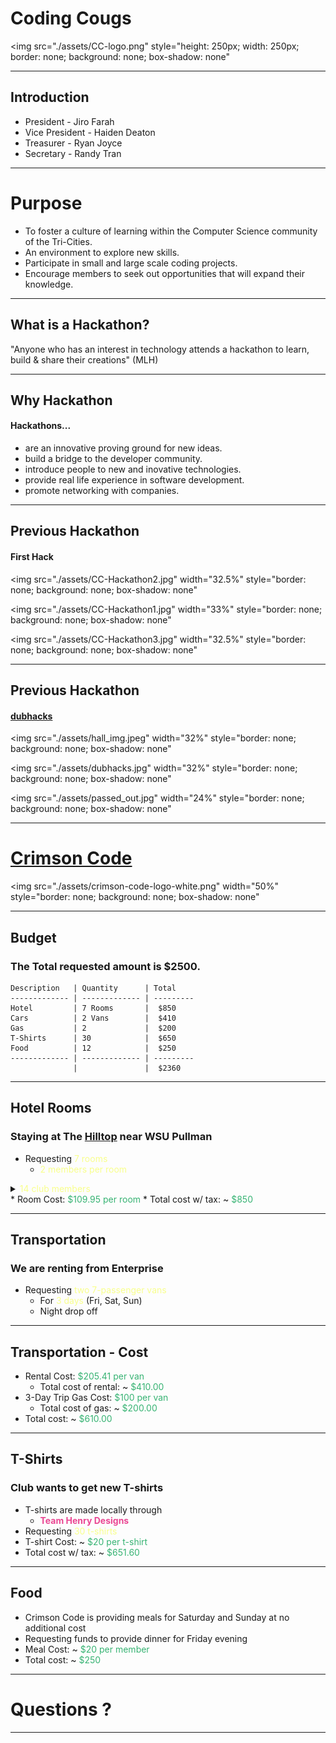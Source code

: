 <!--- .slide: data-background-video="./assets/techback.mp4" -->
# Coding Cougs
<img
    src="./assets/CC-logo.png"
    style="height: 250px; width: 250px; border: none; background: none; box-shadow: none"
>
---
## Introduction
* President - Jiro Farah
* Vice President - Haiden Deaton
* Treasurer - Ryan Joyce
* Secretary - Randy Tran


---
# Purpose
* To foster a culture of learning within the Computer Science community of the Tri-Cities.
* An environment to explore new skills.
* Participate in small and large scale coding projects.
* Encourage members to seek out opportunities that will expand their knowledge.


---
## What is a Hackathon?

"Anyone who has an interest in technology attends a hackathon to learn, build & share their creations" (MLH)


---
## Why Hackathon
#### Hackathons...
* are an innovative proving ground for new ideas.
* build a bridge to the developer community.
* introduce people to new and inovative technologies.
* provide real life experience in software development.
* promote networking with companies.

---
## Previous Hackathon
#### First Hack
<img
    src="./assets/CC-Hackathon2.jpg"
    width="32.5%"
    style="border: none; background: none; box-shadow: none"
>
<img
    src="./assets/CC-Hackathon1.jpg"
    width="33%"
    style="border: none; background: none; box-shadow: none"
>
<img
    src="./assets/CC-Hackathon3.jpg"
    width="32.5%"
    style="border: none; background: none; box-shadow: none"
>
---
## Previous Hackathon
#### [dubhacks](http://dubhacks.co/)

<img
    src="./assets/hall_img.jpeg"
    width="32%"
    style="border: none; background: none; box-shadow: none"
>
<img
    src="./assets/dubhacks.jpg"
    width="32%"
    style="border: none; background: none; box-shadow: none"
>
<img
    src="./assets/passed_out.jpg"
    width="24%"
    style="border: none; background: none; box-shadow: none"
>

---
# [Crimson Code](http://hackathon.eecs.wsu.edu/)

<img
    src="./assets/crimson-code-logo-white.png"
    width="50%"
    style="border: none; background: none; box-shadow: none"
>

---
## Budget
### The Total requested amount is $2500.

    Description   | Quantity      | Total
    ------------- | ------------- | ---------
    Hotel         | 7 Rooms       |  $850
    Cars          | 2 Vans        |  $410
    Gas           | 2             |  $200
    T-Shirts      | 30            |  $650
    Food          | 12            |  $250
    ------------- | ------------- | ---------
                  |               |  $2360

----
## Hotel Rooms
### Staying at The [Hilltop](https://hilltopinnpullman.com/) near WSU Pullman
* Requesting <span style="color: #f8ff8c">7 rooms</span>
    *  <span style="color: #f8ff8c">2 members per room</span>

<details>
    <summary>
        <span style="color: #f8ff8c">14 club members</span>
    </summary>

</details>
* Room Cost: <span style="color: #37B373">$109.95 per room</span>
* Total cost w/ tax: ~ <span style="color: #37B373">$850</span>

----
## Transportation
### We are renting from Enterprise
* Requesting <span style="color: #f8ff8c">two 7-passenger vans</span>
    * For <span style="color: #f8ff8c">3 days</span> (Fri, Sat, Sun)
    * Night drop off

----
## Transportation - Cost
* Rental Cost: <span style="color: #37B373">$205.41 per van</span>
    * Total cost of rental: ~ <span style="color: #37B373">$410.00</span>
* 3-Day Trip Gas Cost: <span style="color: #37B373">$100 per van</span>
    * Total cost of gas: ~ <span style="color: #37B373">$200.00</span>
* Total cost: ~ <span style="color: #37B373">$610.00</span>

----
## T-Shirts
### Club wants to get new T-shirts
* T-shirts are made locally through
    - <span span style="color: #ea4793">__Team Henry Designs__</span>
* Requesting <span style="color: #f8ff8c">30 t-shirts</span>
* T-shirt Cost: ~ <span style="color: #37B373">$20 per t-shirt</span>
* Total cost w/ tax: ~ <span style="color: #37B373">$651.60</span>

----
## Food
* Crimson Code is providing meals for Saturday and Sunday at no additional cost
* Requesting funds to provide dinner for Friday evening
* Meal Cost: ~ <span style="color: #37B373">$20 per member</span>
* Total cost: ~ <span style="color: #37B373">$250</span>

---
# Questions ?

---